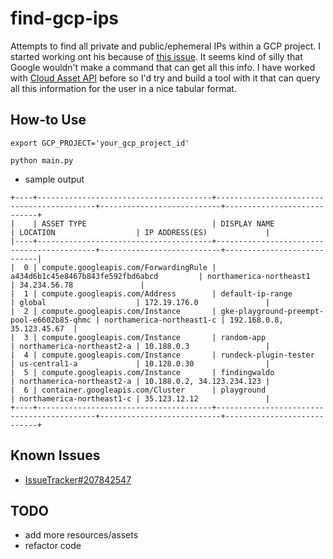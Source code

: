 # find-gcp-ips
Attempts to find all private and public/ephemeral IPs within a GCP project.  I started working ont his because of [this issue](https://issuetracker.google.com/issues/11917861).  It seems kind of silly that Google wouldn't make a command that can get all this info.  I have worked with [Cloud Asset API](https://cloud.google.com/asset-inventory/docs/apis) before so I'd try and build a tool with it that can query all this information for the user in a nice tabular format.


## How-to Use
```
export GCP_PROJECT='your_gcp_project_id'
```

```
python main.py
```

- sample output
```
+----+---------------------------------------+-------------------------------------------+---------------------------+----------------------------+
|    | ASSET TYPE                            | DISPLAY NAME                              | LOCATION                  | IP ADDRESS(ES)             |
|----+---------------------------------------+-------------------------------------------+---------------------------+----------------------------|
|  0 | compute.googleapis.com/ForwardingRule | a434d6b1c45e8467b843fe592fbd6abcd         | northamerica-northeast1   | 34.234.56.78               |
|  1 | compute.googleapis.com/Address        | default-ip-range                          | global                    | 172.19.176.0               |
|  2 | compute.googleapis.com/Instance       | gke-playground-preempt-pool-e6602b85-qhmc | northamerica-northeast1-c | 192.168.0.8, 35.123.45.67  |
|  3 | compute.googleapis.com/Instance       | random-app                                | northamerica-northeast2-a | 10.188.0.3                 |
|  4 | compute.googleapis.com/Instance       | rundeck-plugin-tester                     | us-central1-a             | 10.128.0.30                |
|  5 | compute.googleapis.com/Instance       | findingwaldo                              | northamerica-northeast2-a | 10.188.0.2, 34.123.234.123 |
|  6 | container.googleapis.com/Cluster      | playground                                | northamerica-northeast1-c | 35.123.12.12               |
+----+---------------------------------------+-------------------------------------------+---------------------------+----------------------------+
```

## Known Issues
- [IssueTracker#207842547](https://issuetracker.google.com/issues/207842547)

## TODO
- add more resources/assets
- refactor code
